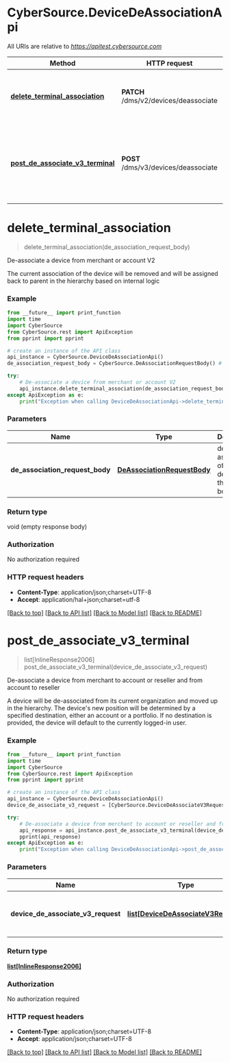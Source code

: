 # CyberSource.DeviceDeAssociationApi

All URIs are relative to *https://apitest.cybersource.com*

Method | HTTP request | Description
------------- | ------------- | -------------
[**delete_terminal_association**](DeviceDeAssociationApi.md#delete_terminal_association) | **PATCH** /dms/v2/devices/deassociate | De-associate a device from merchant or account V2
[**post_de_associate_v3_terminal**](DeviceDeAssociationApi.md#post_de_associate_v3_terminal) | **POST** /dms/v3/devices/deassociate | De-associate a device from merchant to account or reseller and from account to reseller


# **delete_terminal_association**
> delete_terminal_association(de_association_request_body)

De-associate a device from merchant or account V2

The current association of the device will be removed and will be assigned back to parent in the hierarchy based on internal logic

### Example 
```python
from __future__ import print_function
import time
import CyberSource
from CyberSource.rest import ApiException
from pprint import pprint

# create an instance of the API class
api_instance = CyberSource.DeviceDeAssociationApi()
de_association_request_body = CyberSource.DeAssociationRequestBody() # DeAssociationRequestBody | de association of the deviceId in the request body.

try: 
    # De-associate a device from merchant or account V2
    api_instance.delete_terminal_association(de_association_request_body)
except ApiException as e:
    print("Exception when calling DeviceDeAssociationApi->delete_terminal_association: %s\n" % e)
```

### Parameters

Name | Type | Description  | Notes
------------- | ------------- | ------------- | -------------
 **de_association_request_body** | [**DeAssociationRequestBody**](DeAssociationRequestBody.md)| de association of the deviceId in the request body. | 

### Return type

void (empty response body)

### Authorization

No authorization required

### HTTP request headers

 - **Content-Type**: application/json;charset=UTF-8
 - **Accept**: application/hal+json;charset=utf-8

[[Back to top]](#) [[Back to API list]](../README.md#documentation-for-api-endpoints) [[Back to Model list]](../README.md#documentation-for-models) [[Back to README]](../README.md)

# **post_de_associate_v3_terminal**
> list[InlineResponse2006] post_de_associate_v3_terminal(device_de_associate_v3_request)

De-associate a device from merchant to account or reseller and from account to reseller

A device will be de-associated from its current organization and moved up in the hierarchy. The device's new position will be determined by a specified destination, either an account or a portfolio. If no destination is provided, the device will default to the currently logged-in user. 

### Example 
```python
from __future__ import print_function
import time
import CyberSource
from CyberSource.rest import ApiException
from pprint import pprint

# create an instance of the API class
api_instance = CyberSource.DeviceDeAssociationApi()
device_de_associate_v3_request = [CyberSource.DeviceDeAssociateV3Request()] # list[DeviceDeAssociateV3Request] | deviceId that has to be de-associated to the destination organizationId.

try: 
    # De-associate a device from merchant to account or reseller and from account to reseller
    api_response = api_instance.post_de_associate_v3_terminal(device_de_associate_v3_request)
    pprint(api_response)
except ApiException as e:
    print("Exception when calling DeviceDeAssociationApi->post_de_associate_v3_terminal: %s\n" % e)
```

### Parameters

Name | Type | Description  | Notes
------------- | ------------- | ------------- | -------------
 **device_de_associate_v3_request** | [**list[DeviceDeAssociateV3Request]**](DeviceDeAssociateV3Request.md)| deviceId that has to be de-associated to the destination organizationId. | 

### Return type

[**list[InlineResponse2006]**](InlineResponse2006.md)

### Authorization

No authorization required

### HTTP request headers

 - **Content-Type**: application/json;charset=UTF-8
 - **Accept**: application/json;charset=UTF-8

[[Back to top]](#) [[Back to API list]](../README.md#documentation-for-api-endpoints) [[Back to Model list]](../README.md#documentation-for-models) [[Back to README]](../README.md)

